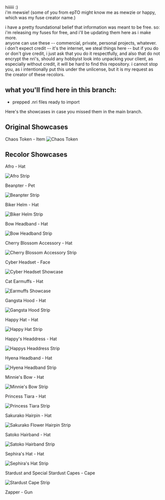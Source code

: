 hiiiiii :)  
i'm mewsie! (some of you from epTO might know me as mewzie or happy, which was my fuse creator name.)

i have a pretty foundational belief that information was meant to be free. so: i'm releasing my fuses for free, and i'll be updating them here as i make more.  
anyone can use these -- commercial, private, personal projects, whatever.  
i don't expect credit -- it's the internet, we steal things here -- but if you do or don't give credit, i just ask that you do it respectfully, and also that do not encrypt the nri's, should any hobbyist look into unpacking your client, as especially without credit, it will be hard to find this repository. i cannot stop you, as i intentionally put this under the unlicense, but it is my request as the creator of these recolors.

## what you'll find here in this branch:

*   prepped .nri files ready to import

Here's the showcases in case you missed them in the main branch.

## Original Showcases
Chaos Token - Item
![Chaos Token](https://github.com/mewsieworld/HappysFuses/blob/main/showcases/original/chaos_token.png)

## Recolor Showcases
Afro - Hat

![Afro Strip](https://raw.githubusercontent.com/mewsieworld/HappysFuses/main/showcases/recolors/afro_strip.png)

Beanpter - Pet

![Beanpter Strip](https://raw.githubusercontent.com/mewsieworld/HappysFuses/main/showcases/recolors/beanpter_strip.png)

Biker Helm - Hat

![Biker Helm Strip](https://raw.githubusercontent.com/mewsieworld/HappysFuses/main/showcases/recolors/biker_helm_strip.png)

Bow Headband - Hat

![Bow Headband Strip](https://github.com/mewsieworld/HappysFuses/blob/main/showcases/recolors/bowhairband_strip.png)

Cherry Blossom Accessory - Hat

![Cherry Blossom Accessory Strip](https://raw.githubusercontent.com/mewsieworld/HappysFuses/main/showcases/recolors/cherry_blossom_accessory_strip.png)

Cyber Headset - Face

![Cyber Headset Showcase](https://raw.githubusercontent.com/mewsieworld/HappysFuses/main/showcases/recolors/cyber_headset_showcase.png)

Cat Earmuffs - Hat

![Earmuffs Showcase](https://raw.githubusercontent.com/mewsieworld/HappysFuses/main/showcases/recolors/earmuffs_showcase.png)

Gangsta Hood - Hat

![Gangsta Hood Strip](https://raw.githubusercontent.com/mewsieworld/HappysFuses/main/showcases/recolors/gangsta_hood_strip.png)

Happy Hat - Hat

![Happy Hat Strip](https://raw.githubusercontent.com/mewsieworld/HappysFuses/main/showcases/recolors/happy_hat_strip.png)

Happy's Headdress - Hat

![Happys Headdress Strip](https://raw.githubusercontent.com/mewsieworld/HappysFuses/main/showcases/recolors/happysheaddress_strip.png)

Hyena Headband - Hat

![Hyena Headband Strip](https://raw.githubusercontent.com/mewsieworld/HappysFuses/main/showcases/recolors/hyena_headband_strip.png)

Minnie's Bow - Hat

![Minnie's Bow Strip](https://raw.githubusercontent.com/mewsieworld/HappysFuses/main/showcases/recolors/minniesbow_strip.png)

Princess Tiara - Hat

![Princess Tiara Strip](https://raw.githubusercontent.com/mewsieworld/HappysFuses/main/showcases/recolors/princess_tiara_strip.png)

Sakurako Hairpin - Hat

![Sakurako Flower Hairpin Strip](https://raw.githubusercontent.com/mewsieworld/HappysFuses/main/showcases/recolors/sakurako_flower_hairpin_strip.png)

Satoko Hairband - Hat

![Satoko Hairband Strip](https://raw.githubusercontent.com/mewsieworld/HappysFuses/main/showcases/recolors/satokobow_headband_strip.png)

Sephira's Hat - Hat

![Sephira's Hat Strip](https://raw.githubusercontent.com/mewsieworld/HappysFuses/main/showcases/recolors/sephirashat_strip.png)

Stardust and Special Stardust Capes - Cape

![Stardust Cape Strip](https://raw.githubusercontent.com/mewsieworld/HappysFuses/main/showcases/recolors/stardust_cape_strip.png)

Zapper - Gun
